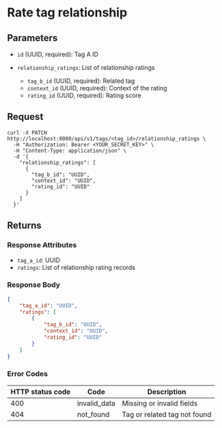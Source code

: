 # Rate tag relationship

## Parameters

- `id` (UUID, required): Tag A ID
- `relationship_ratings`: List of relationship ratings

  - `tag_b_id` (UUID, required): Related tag
  - `context_id` (UUID, required): Context of the rating
  - `rating_id` (UUID, required): Rating score

## Request

```curl
curl -X PATCH http://localhost:8000/api/v1/tags/<tag_id>/relationship_ratings \
  -H "Authorization: Bearer <YOUR_SECRET_KEY>" \
  -H "Content-Type: application/json" \
  -d '{
    "relationship_ratings": [
      {
        "tag_b_id": "UUID",
        "context_id": "UUID",
        "rating_id": "UUID"
      }
    ]
  }'
```

## Returns

### Response Attributes

- `tag_a_id`: UUID
- `ratings`: List of relationship rating records

### Response Body

```json
{
	"tag_a_id": "UUID",
	"ratings": [
		{
			"tag_b_id": "UUID",
			"context_id": "UUID",
			"rating_id": "UUID"
		}
	]
}
```

### Error Codes

| HTTP status code | Code         | Description                  |
| ---------------- | ------------ | ---------------------------- |
| 400              | invalid_data | Missing or invalid fields    |
| 404              | not_found    | Tag or related tag not found |
